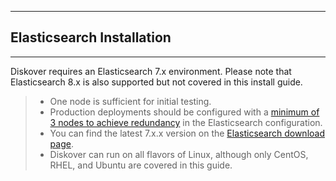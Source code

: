 ___
## Elasticsearch Installation
___

Diskover requires an Elasticsearch 7.x environment. Please note that Elasticsearch 8.x is also supported but not covered in this install guide.
>- One node is sufficient for initial testing.
>- Production deployments should be configured with a [minimum of 3 nodes to achieve redundancy](https://docs.diskoverdata.com/diskover_installation_guide/#elasticsearch-requirements) in the Elasticsearch configuration.
>- You can find the latest 7.x.x version on the [Elasticsearch download page]([https://www.elastic.co/downloads/elasticsearch](https://www.elastic.co/downloads/past-releases#elasticsearch)).
>- Diskover can run on all flavors of Linux, although only CentOS, RHEL, and Ubuntu are covered in this guide.
